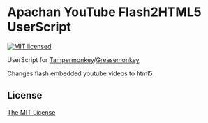 Apachan YouTube Flash2HTML5 UserScript
======================================

[![MIT licensed](https://img.shields.io/badge/license-MIT-blue.svg)](./LICENSE)

UserScript for [Tampermonkey](https://tampermonkey.net/)/[Greasemonkey](http://www.greasespot.net/)

Changes flash embedded youtube videos to html5

## License

[The MIT License](./LICENSE)